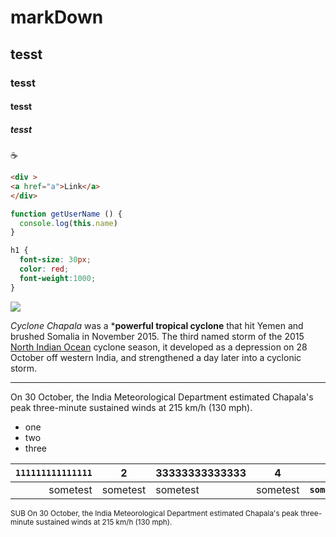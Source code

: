 # markDown
## tesst
### tesst
#### tesst
##### tesst
:coffee:
```html
<div >
<a href="a">Link</a>
</div>
```
```js
function getUserName () {
  console.log(this.name)
}
```
```css
h1 {
  font-size: 30px;
  color: red;
  font-weight:1000;
}
```

![](https://image.shutterstock.com/image-photo/bright-spring-view-cameo-island-260nw-1048185397.jpg)

_Cyclone Chapala_ was a ***powerful tropical cyclone** that hit Yemen and brushed Somalia in November 2015. The third named storm of the 2015 [North Indian Ocean](https://en.wikipedia.org/wiki/2020_North_Indian_Ocean_cyclone_season) cyclone season, it developed as a depression on 28 October off western India, and strengthened a day later into a cyclonic storm. 
___
On 30 October, the India Meteorological Department estimated Chapala's peak three-minute sustained winds at 215 km/h (130 mph).
* one
* two
* three

|**`111111111111111`**|2|33333333333333|4|5|6|7|
|-:|-|-|-|-|-|-|
|sometest|sometest|sometest|sometest|**`sometest`**|sometest|sometest|

<sub>SUB On 30 October, the India Meteorological Department estimated Chapala's peak three-minute sustained winds at 215 km/h (130 mph).</sub>


